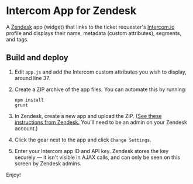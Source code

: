 # Intercom App for Zendesk

A [Zendesk](http://www.zendesk.com) app (widget) that links to the ticket requester's [Intercom.io](http://intercom.io) profile and displays their name, metadata (custom attributes), segments, and tags.

## Build and deploy

1. Edit `app.js` and add the Intercom custom attributes you wish to display, around line 37.

2. Create a ZIP archive of the app files. You can automate this by running: 
    ```shell
    npm install
    grunt
    ``` 

3. In Zendesk, create a new app and upload the ZIP. ([See these instructions from Zendesk.](http://developer.zendesk.com/documentation/apps/uploading.html) You'll need to be an admin on your Zendesk account.)

4. Click the gear next to the app and click `Change Settings`.
5. Enter your Intercom app ID and API key. Zendesk stores the key securely — it isn't visible in AJAX calls, and can only be seen on this screen by Zendesk admins.

Enjoy!

